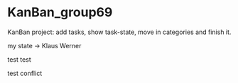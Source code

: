 # KanBan_group69
KanBan project: add tasks, show task-state, move in categories and finish it.

my state -> Klaus Werner

test test

test conflict

